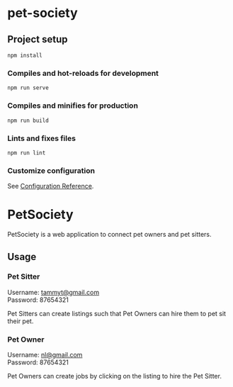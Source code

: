# pet-society

## Project setup
```
npm install
```

### Compiles and hot-reloads for development
```
npm run serve
```

### Compiles and minifies for production
```
npm run build
```

### Lints and fixes files
```
npm run lint
```

### Customize configuration
See [Configuration Reference](https://cli.vuejs.org/config/).


# PetSociety

PetSociety is a web application to connect pet owners and pet sitters.


## Usage

### Pet Sitter
Username: tammyt@gmail.com \
Password: 87654321

Pet Sitters can create listings such that Pet Owners can hire them to pet sit their pet.

### Pet Owner 
Username: nl@gmail.com \
Password: 87654321

Pet Owners can create jobs by clicking on the listing to hire the Pet Sitter.
